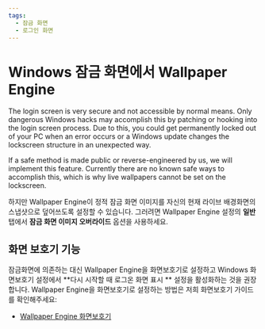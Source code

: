 ```yaml
---
tags:
  - 잠금 화면
  - 로그인 화면
---
```


# Windows 잠금 화면에서 Wallpaper Engine

The login screen is very secure and not accessible by normal means. Only dangerous Windows hacks may accomplish this by patching or hooking into the login screen process. Due to this, you could get permanently locked out of your PC when an error occurs or a Windows update changes the lockscreen structure in an unexpected way.

If a safe method is made public or reverse-engineered by us, we will implement this feature. Currently there are no known safe ways to accomplish this, which is why live wallpapers cannot be set on the lockscreen.

하지만 Wallpaper Engine이 정적 잠금 화면 이미지를 자신의 현재 라이브 배경화면의 스냅샷으로 덮어쓰도록 설정할 수 있습니다. 그러려면 Wallpaper Engine 설정의 **일반** 탭에서 **잠금 화면 이미지 오버라이드** 옵션을 사용하세요.

## 화면 보호기 기능

잠금화면에 의존하는 대신 Wallpaper Engine을 화면보호기로 설정하고 Windows 화면보호기 설정에서 **다시 시작할 때 로그온 화면 표시 ** 설정을 활성화하는 것을 권장합니다. Wallpaper Engine을 화면보호기로 설정하는 방법은 저희 화면보호기 가이드를 확인해주세요:

* [Wallpaper Engine 화면보호기](/functionality/screensaver.html)